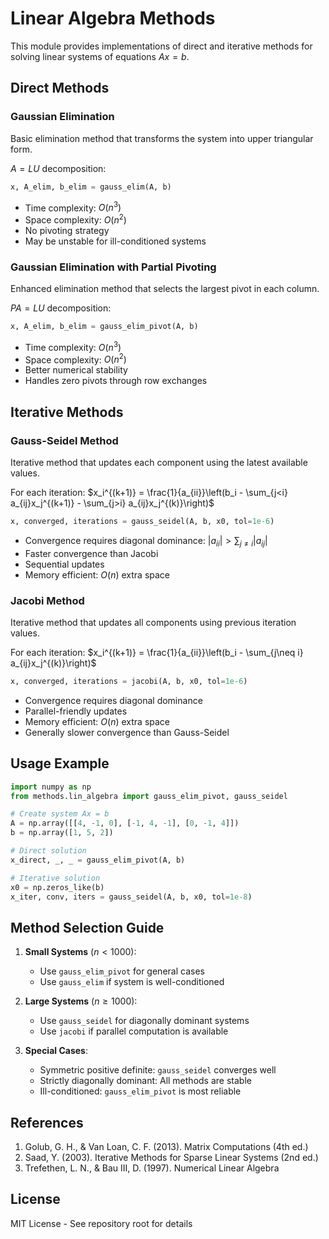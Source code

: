 # Linear Algebra Methods

This module provides implementations of direct and iterative methods for solving linear systems of equations $Ax = b$.

## Direct Methods

### Gaussian Elimination
Basic elimination method that transforms the system into upper triangular form.

$A = LU$ decomposition:
```python
x, A_elim, b_elim = gauss_elim(A, b)
```

- Time complexity: $O(n^3)$
- Space complexity: $O(n^2)$
- No pivoting strategy
- May be unstable for ill-conditioned systems

### Gaussian Elimination with Partial Pivoting
Enhanced elimination method that selects the largest pivot in each column.

$PA = LU$ decomposition:
```python
x, A_elim, b_elim = gauss_elim_pivot(A, b)
```

- Time complexity: $O(n^3)$
- Space complexity: $O(n^2)$
- Better numerical stability
- Handles zero pivots through row exchanges

## Iterative Methods

### Gauss-Seidel Method
Iterative method that updates each component using the latest available values.

For each iteration:
$x_i^{(k+1)} = \frac{1}{a_{ii}}\left(b_i - \sum_{j<i} a_{ij}x_j^{(k+1)} - \sum_{j>i} a_{ij}x_j^{(k)}\right)$

```python
x, converged, iterations = gauss_seidel(A, b, x0, tol=1e-6)
```

- Convergence requires diagonal dominance: $|a_{ii}| > \sum_{j\neq i} |a_{ij}|$
- Faster convergence than Jacobi
- Sequential updates
- Memory efficient: $O(n)$ extra space

### Jacobi Method
Iterative method that updates all components using previous iteration values.

For each iteration:
$x_i^{(k+1)} = \frac{1}{a_{ii}}\left(b_i - \sum_{j\neq i} a_{ij}x_j^{(k)}\right)$

```python
x, converged, iterations = jacobi(A, b, x0, tol=1e-6)
```

- Convergence requires diagonal dominance
- Parallel-friendly updates
- Memory efficient: $O(n)$ extra space
- Generally slower convergence than Gauss-Seidel

## Usage Example

```python
import numpy as np
from methods.lin_algebra import gauss_elim_pivot, gauss_seidel

# Create system Ax = b
A = np.array([[4, -1, 0], [-1, 4, -1], [0, -1, 4]])
b = np.array([1, 5, 2])

# Direct solution
x_direct, _, _ = gauss_elim_pivot(A, b)

# Iterative solution
x0 = np.zeros_like(b)
x_iter, conv, iters = gauss_seidel(A, b, x0, tol=1e-8)
```

## Method Selection Guide

1. **Small Systems** ($n < 1000$):
   - Use `gauss_elim_pivot` for general cases
   - Use `gauss_elim` if system is well-conditioned

2. **Large Systems** ($n \geq 1000$):
   - Use `gauss_seidel` for diagonally dominant systems
   - Use `jacobi` if parallel computation is available

3. **Special Cases**:
   - Symmetric positive definite: `gauss_seidel` converges well
   - Strictly diagonally dominant: All methods are stable
   - Ill-conditioned: `gauss_elim_pivot` is most reliable

## References

1. Golub, G. H., & Van Loan, C. F. (2013). Matrix Computations (4th ed.)
2. Saad, Y. (2003). Iterative Methods for Sparse Linear Systems (2nd ed.)
3. Trefethen, L. N., & Bau III, D. (1997). Numerical Linear Algebra

## License

MIT License - See repository root for details